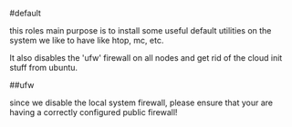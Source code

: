 #default

this roles main purpose is to install some useful default utilities on the system we like to have
like htop, mc, etc.

It also disables the 'ufw' firewall on all nodes and get rid of the cloud init stuff from ubuntu.

##ufw

since we disable the local system firewall, please ensure that your are having a correctly configured public firewall!


